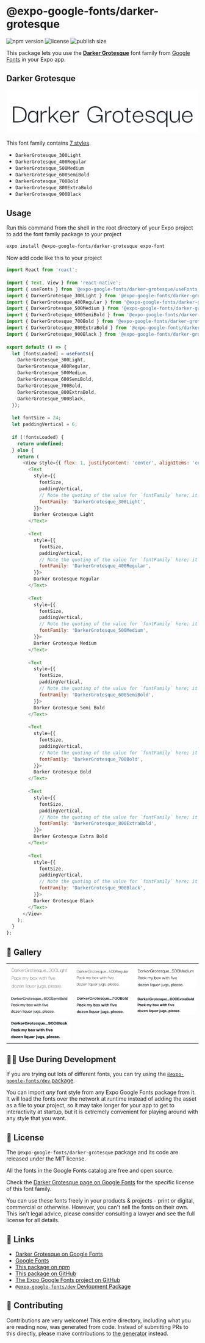 # @expo-google-fonts/darker-grotesque

![npm version](https://flat.badgen.net/npm/v/@expo-google-fonts/darker-grotesque)
![license](https://flat.badgen.net/github/license/expo/google-fonts)
![publish size](https://flat.badgen.net/packagephobia/install/@expo-google-fonts/darker-grotesque)

This package lets you use the [**Darker Grotesque**](https://fonts.google.com/specimen/Darker+Grotesque) font family from [Google Fonts](https://fonts.google.com/) in your Expo app.

## Darker Grotesque

![Darker Grotesque](./font-family.png)

This font family contains [7 styles](#-gallery).

- `DarkerGrotesque_300Light`
- `DarkerGrotesque_400Regular`
- `DarkerGrotesque_500Medium`
- `DarkerGrotesque_600SemiBold`
- `DarkerGrotesque_700Bold`
- `DarkerGrotesque_800ExtraBold`
- `DarkerGrotesque_900Black`

## Usage

Run this command from the shell in the root directory of your Expo project to add the font family package to your project
```sh
expo install @expo-google-fonts/darker-grotesque expo-font
```

Now add code like this to your project
```js
import React from 'react';

import { Text, View } from 'react-native';
import { useFonts } from '@expo-google-fonts/darker-grotesque/useFonts';
import { DarkerGrotesque_300Light } from '@expo-google-fonts/darker-grotesque/300Light';
import { DarkerGrotesque_400Regular } from '@expo-google-fonts/darker-grotesque/400Regular';
import { DarkerGrotesque_500Medium } from '@expo-google-fonts/darker-grotesque/500Medium';
import { DarkerGrotesque_600SemiBold } from '@expo-google-fonts/darker-grotesque/600SemiBold';
import { DarkerGrotesque_700Bold } from '@expo-google-fonts/darker-grotesque/700Bold';
import { DarkerGrotesque_800ExtraBold } from '@expo-google-fonts/darker-grotesque/800ExtraBold';
import { DarkerGrotesque_900Black } from '@expo-google-fonts/darker-grotesque/900Black';

export default () => {
  let [fontsLoaded] = useFonts({
    DarkerGrotesque_300Light,
    DarkerGrotesque_400Regular,
    DarkerGrotesque_500Medium,
    DarkerGrotesque_600SemiBold,
    DarkerGrotesque_700Bold,
    DarkerGrotesque_800ExtraBold,
    DarkerGrotesque_900Black,
  });

  let fontSize = 24;
  let paddingVertical = 6;

  if (!fontsLoaded) {
    return undefined;
  } else {
    return (
      <View style={{ flex: 1, justifyContent: 'center', alignItems: 'center' }}>
        <Text
          style={{
            fontSize,
            paddingVertical,
            // Note the quoting of the value for `fontFamily` here; it expects a string!
            fontFamily: 'DarkerGrotesque_300Light',
          }}>
          Darker Grotesque Light
        </Text>

        <Text
          style={{
            fontSize,
            paddingVertical,
            // Note the quoting of the value for `fontFamily` here; it expects a string!
            fontFamily: 'DarkerGrotesque_400Regular',
          }}>
          Darker Grotesque Regular
        </Text>

        <Text
          style={{
            fontSize,
            paddingVertical,
            // Note the quoting of the value for `fontFamily` here; it expects a string!
            fontFamily: 'DarkerGrotesque_500Medium',
          }}>
          Darker Grotesque Medium
        </Text>

        <Text
          style={{
            fontSize,
            paddingVertical,
            // Note the quoting of the value for `fontFamily` here; it expects a string!
            fontFamily: 'DarkerGrotesque_600SemiBold',
          }}>
          Darker Grotesque Semi Bold
        </Text>

        <Text
          style={{
            fontSize,
            paddingVertical,
            // Note the quoting of the value for `fontFamily` here; it expects a string!
            fontFamily: 'DarkerGrotesque_700Bold',
          }}>
          Darker Grotesque Bold
        </Text>

        <Text
          style={{
            fontSize,
            paddingVertical,
            // Note the quoting of the value for `fontFamily` here; it expects a string!
            fontFamily: 'DarkerGrotesque_800ExtraBold',
          }}>
          Darker Grotesque Extra Bold
        </Text>

        <Text
          style={{
            fontSize,
            paddingVertical,
            // Note the quoting of the value for `fontFamily` here; it expects a string!
            fontFamily: 'DarkerGrotesque_900Black',
          }}>
          Darker Grotesque Black
        </Text>
      </View>
    );
  }
};

```

## 🔡 Gallery


||||
|-|-|-|
|![DarkerGrotesque_300Light](.//300Light/DarkerGrotesque_300Light.ttf.png)|![DarkerGrotesque_400Regular](.//400Regular/DarkerGrotesque_400Regular.ttf.png)|![DarkerGrotesque_500Medium](.//500Medium/DarkerGrotesque_500Medium.ttf.png)||
|![DarkerGrotesque_600SemiBold](.//600SemiBold/DarkerGrotesque_600SemiBold.ttf.png)|![DarkerGrotesque_700Bold](.//700Bold/DarkerGrotesque_700Bold.ttf.png)|![DarkerGrotesque_800ExtraBold](.//800ExtraBold/DarkerGrotesque_800ExtraBold.ttf.png)||
|![DarkerGrotesque_900Black](.//900Black/DarkerGrotesque_900Black.ttf.png)||||


## 👩‍💻 Use During Development

If you are trying out lots of different fonts, you can try using the [`@expo-google-fonts/dev` package](https://github.com/expo/google-fonts/tree/master/font-packages/dev#readme).

You can import *any* font style from any Expo Google Fonts package from it. It will load the fonts
over the network at runtime instead of adding the asset as a file to your project, so it may take longer
for your app to get to interactivity at startup, but it is extremely convenient
for playing around with any style that you want.

## 📖 License

The `@expo-google-fonts/darker-grotesque` package and its code are released under the MIT license.

All the fonts in the Google Fonts catalog are free and open source.

Check the [Darker Grotesque page on Google Fonts](https://fonts.google.com/specimen/Darker+Grotesque) for the specific license of this font family.

You can use these fonts freely in your products & projects - print or digital, commercial or otherwise. However, you can't sell the fonts on their own. This isn't legal advice, please consider consulting a lawyer and see the full license for all details.

## 🔗 Links

- [Darker Grotesque on Google Fonts](https://fonts.google.com/specimen/Darker+Grotesque)
- [Google Fonts](https://fonts.google.com/)
- [This package on npm](https://www.npmjs.com/package/@expo-google-fonts/darker-grotesque)
- [This package on GitHub](https://github.com/expo/google-fonts/tree/master/font-packages/darker-grotesque)
- [The Expo Google Fonts project on GitHub](https://github.com/expo/google-fonts)
- [`@expo-google-fonts/dev` Devlopment Package](https://github.com/expo/google-fonts/tree/master/font-packages/dev)

## 🤝 Contributing

Contributions are very welcome! This entire directory, including what you are reading now, was generated from code. Instead of submitting PRs to this directly, please make contributions to [the generator](https://github.com/expo/google-fonts/tree/master/packages/generator) instead.
